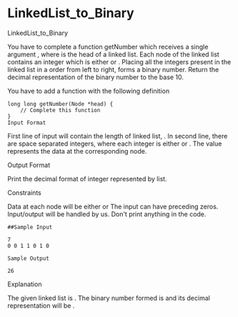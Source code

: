 # LinkedList_to_Binary
LinkedList_to_Binary


You have to complete a function getNumber which receives a single argument , where  is the head of a linked list. Each node of the linked list contains an integer which is either  or . Placing all the integers present in the linked list in a order from left to right, forms a binary number. Return the decimal representation of the binary number to the base 10.

You have to add a function with the following definition

```
long long getNumber(Node *head) {
    // Complete this function
}
Input Format
```

First line of input will contain the length of linked list, .
In second line, there are  space separated integers, where each integer is either  or . The  value represents the data at the corresponding node.

Output Format

Print the decimal format of integer represented by list.

Constraints

Data at each node will be either  or 
The input can have preceding zeros.
Input/output will be handled by us. Don't print anything in the code.

```
##Sample Input

7
0 0 1 1 0 1 0

Sample Output

26

```

Explanation

The given linked list is . The binary number formed is  and its decimal representation will be .